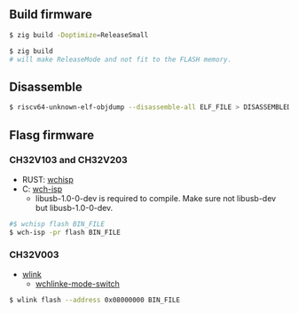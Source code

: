 ## Build firmware

```bash
$ zig build -Doptimize=ReleaseSmall

$ zig build
# will make ReleaseMode and not fit to the FLASH memory.
```

## Disassemble

```bash
$ riscv64-unknown-elf-objdump --disassemble-all ELF_FILE > DISASSEMBLED_FILE
```

## Flasg firmware

### CH32V103 and CH32V203

- RUST: [wchisp](https://github.com/ch32-rs/wchisp)
- C: [wch-isp](https://github.com/jmaselbas/wch-isp)
  - libusb-1.0-0-dev is required to compile. Make sure not libusb-dev but libusb-1.0-0-dev.

```bash
#$ wchisp flash BIN_FILE
$ wch-isp -pr flash BIN_FILE
```

### CH32V003

- [wlink](https://github.com/ch32-rs/wlink)
  - [wchlinke-mode-switch](https://github.com/74th/wchlinke-mode-switch)

```bash
$ wlink flash --address 0x08000000 BIN_FILE
```
